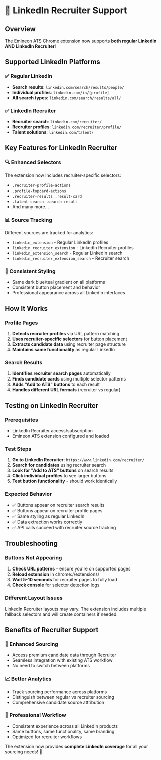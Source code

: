 # 🎯 LinkedIn Recruiter Support

## Overview
The Emineon ATS Chrome extension now supports **both regular LinkedIn AND LinkedIn Recruiter**!

## Supported LinkedIn Platforms

### ✅ Regular LinkedIn
- **Search results**: `linkedin.com/search/results/people/`
- **Individual profiles**: `linkedin.com/in/[profile]`
- **All search types**: `linkedin.com/search/results/all/`

### ✅ LinkedIn Recruiter 
- **Recruiter search**: `linkedin.com/recruiter/`
- **Recruiter profiles**: `linkedin.com/recruiter/profile/`
- **Talent solutions**: `linkedin.com/talent/`

## Key Features for LinkedIn Recruiter

### 🔍 Enhanced Selectors
The extension now includes recruiter-specific selectors:
- `.recruiter-profile-actions`
- `.profile-topcard-actions` 
- `.recruiter-results .result-card`
- `.talent-search .search-result`
- And many more...

### 📊 Source Tracking
Different sources are tracked for analytics:
- `linkedin_extension` - Regular LinkedIn profiles
- `linkedin_recruiter_extension` - LinkedIn Recruiter profiles
- `linkedin_extension_search` - Regular LinkedIn search
- `linkedin_recruiter_extension_search` - Recruiter search

### 🎨 Consistent Styling
- Same dark blue/teal gradient on all platforms
- Consistent button placement and behavior
- Professional appearance across all LinkedIn interfaces

## How It Works

### Profile Pages
1. **Detects recruiter profiles** via URL pattern matching
2. **Uses recruiter-specific selectors** for button placement
3. **Extracts candidate data** using recruiter page structure
4. **Maintains same functionality** as regular LinkedIn

### Search Results
1. **Identifies recruiter search pages** automatically
2. **Finds candidate cards** using multiple selector patterns
3. **Adds "Add to ATS" buttons** to each result
4. **Handles different URL formats** (recruiter vs regular)

## Testing on LinkedIn Recruiter

### Prerequisites
- LinkedIn Recruiter access/subscription
- Emineon ATS extension configured and loaded

### Test Steps
1. **Go to LinkedIn Recruiter**: `https://www.linkedin.com/recruiter/`
2. **Search for candidates** using recruiter search
3. **Look for "Add to ATS" buttons** on search results
4. **Click individual profiles** to see larger buttons
5. **Test button functionality** - should work identically

### Expected Behavior
- ✅ Buttons appear on recruiter search results
- ✅ Buttons appear on recruiter profile pages  
- ✅ Same styling as regular LinkedIn
- ✅ Data extraction works correctly
- ✅ API calls succeed with recruiter source tracking

## Troubleshooting

### Buttons Not Appearing
1. **Check URL patterns** - ensure you're on supported pages
2. **Reload extension** in chrome://extensions/
3. **Wait 5-10 seconds** for recruiter pages to fully load
4. **Check console** for selector detection logs

### Different Layout Issues
LinkedIn Recruiter layouts may vary. The extension includes multiple fallback selectors and will create containers if needed.

## Benefits of Recruiter Support

### 🚀 Enhanced Sourcing
- Access premium candidate data through Recruiter
- Seamless integration with existing ATS workflow
- No need to switch between platforms

### 📈 Better Analytics  
- Track sourcing performance across platforms
- Distinguish between regular vs recruiter sourcing
- Comprehensive candidate source attribution

### 💼 Professional Workflow
- Consistent experience across all LinkedIn products
- Same buttons, same functionality, same branding
- Optimized for recruiter workflows

The extension now provides **complete LinkedIn coverage** for all your sourcing needs! 🎉 
